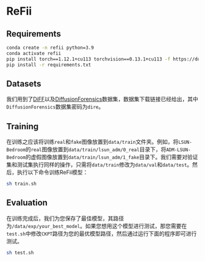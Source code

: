 # ReFii
## Requirements
```bash
conda create -n refii python=3.9
conda activate refii
pip install torch==1.12.1+cu113 torchvision==0.13.1+cu113 -f https://download.pytorch.org/whl/torch_stable.html
pip install -r requirements.txt
```
## Datasets
我们用到了[DiFF](https://github.com/xaCheng1996/DiFF)以及[DiffusionForensics](https://pan.baidu.com/share/init?surl=Rdzc7l8P0RrJft0cW0a4Gg)数据集，数据集下载链接已经给出，其中`DiffusionForensics`数据集密码为`dire`。

## Training
在训练之应该将训练`real`和`fake`图像放置到`data/train`文件夹。例如，将`LSUN-Bedroom`的`real`图像放置到`data/train/lsun_adm/0_real`目录下，将`ADM-LSUN-Bedroom`的虚假图像放置到`data/train/lsun_adm/1_fake`目录下。我们需要对验证集和测试集执行同样的操作，只需将`data/train`修改为`data/val`和`data/test`。然后，执行以下命令训练ReFii模型：
```bash
sh train.sh
```
## Evaluation
在训练完成后，我们为您保存了最佳模型，其路径为`/data/exp/your_best_model`。如果您想用这个模型进行测试，那您需要在`test.sh`中修改`CKPT`路径为您的最优模型路径，然后通过运行下面的程序即可进行测试。
```bash
sh test.sh
```
